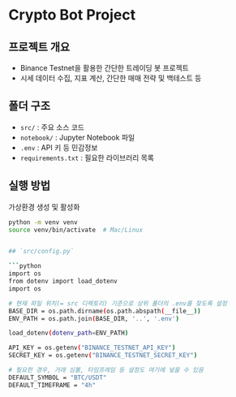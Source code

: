 # Crypto Bot Project

## 프로젝트 개요
- Binance Testnet을 활용한 간단한 트레이딩 봇 프로젝트
- 시세 데이터 수집, 지표 계산, 간단한 매매 전략 및 백테스트 등

## 폴더 구조
- `src/` : 주요 소스 코드
- `notebook/` : Jupyter Notebook 파일
- `.env` : API 키 등 민감정보
- `requirements.txt` : 필요한 라이브러리 목록

## 실행 방법
 가상환경 생성 및 활성화
   ```bash
   python -m venv venv
   source venv/bin/activate  # Mac/Linux


## `src/config.py`

```python
import os
from dotenv import load_dotenv
import os

# 현재 파일 위치(= src 디렉토리) 기준으로 상위 폴더의 .env를 찾도록 설정
BASE_DIR = os.path.dirname(os.path.abspath(__file__))
ENV_PATH = os.path.join(BASE_DIR, '..', '.env')

load_dotenv(dotenv_path=ENV_PATH)

API_KEY = os.getenv("BINANCE_TESTNET_API_KEY")
SECRET_KEY = os.getenv("BINANCE_TESTNET_SECRET_KEY")

# 필요한 경우, 거래 심볼, 타임프레임 등 설정도 여기에 넣을 수 있음
DEFAULT_SYMBOL = "BTC/USDT"
DEFAULT_TIMEFRAME = "4h"
